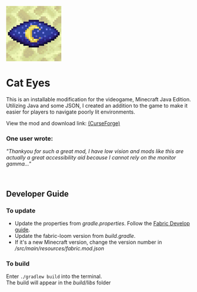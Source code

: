 <img src="logo.png" width="150px">

# Cat Eyes
This is an installable modification for the videogame, Minecraft Java Edition.  
Utilizing Java and some JSON, I created an addition to the game to make it easier for players to navigate poorly lit environments.

View the mod and download link: [(CurseForge)](https://www.curseforge.com/minecraft/mc-mods/cat-eyes-night-vision-toggle-mod)

### One user wrote:
*"Thankyou for such a great mod, I have low vision and mods like this are actually a great accessibility aid because I cannot rely on the monitor gamma..."*  

<br>

## Developer Guide

### To update
- Update the properties from *gradle.properties*. Follow the [Fabric Develop guide](https://fabricmc.net/develop/).  
- Update the fabric-loom version from *build.gradle*.  
- If it's a new Minecraft version, change the version number in */src/main/resources/fabric.mod.json*

### To build
Enter ```./gradlew build``` into the terminal.<br>
The build will appear in the *build/libs* folder
